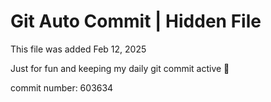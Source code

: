 # Git Auto Commit | Hidden File

This file was added Feb 12, 2025

Just for fun and keeping my daily git commit active 🤪

commit number: 603634
